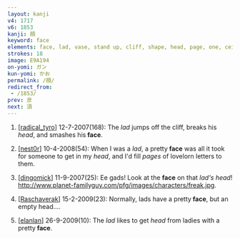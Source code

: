 ```yaml
---
layout: kanji
v4: 1717
v6: 1853
kanji: 顔
keyword: face
elements: face, lad, vase, stand up, cliff, shape, head, page, one, ceiling, drop, shellfish, clam, oyster, eye, animal legs, eight
strokes: 18
image: E9A194
on-yomi: ガン
kun-yomi: かお
permalink: /顔/
redirect_from:
 - /1853/
prev: 彦
next: 須
---
```


1) [<a href="http://kanji.koohii.com/profile/radical_tyro">radical_tyro</a>] 12-7-2007(168): The <em>lad</em> jumps off the cliff, breaks his <em>head</em>, and smashes his<strong> face</strong>.

2) [<a href="http://kanji.koohii.com/profile/nest0r">nest0r</a>] 10-4-2008(54): When I was a <em>lad</em>, a pretty<strong> face</strong> was all it took for someone to get in my <em>head</em>, and I&#039;d fill <em>pages</em> of lovelorn letters to them.

3) [<a href="http://kanji.koohii.com/profile/dingomick">dingomick</a>] 11-9-2007(25): Ee gads! Look at the <strong>face</strong> on that <em>lad&#039;s head</em>! <a href="http://www.planet-familyguy.com/pfg/images/characters/freak.jpg">http://www.planet-familyguy.com/pfg/images/characters/freak.jpg</a>.

4) [<a href="http://kanji.koohii.com/profile/Raschaverak">Raschaverak</a>] 15-2-2009(23): Normally, lads have a pretty<strong> face</strong>, but an empty head….

5) [<a href="http://kanji.koohii.com/profile/elanlan">elanlan</a>] 26-9-2009(10): The <em>lad</em> likes to get <em>head</em> from ladies with a pretty<strong> face</strong>.

